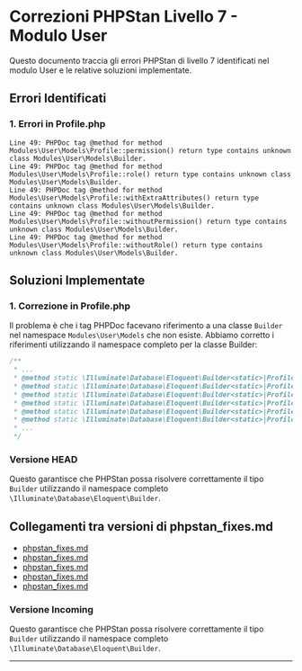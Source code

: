 # Correzioni PHPStan Livello 7 - Modulo User

Questo documento traccia gli errori PHPStan di livello 7 identificati nel modulo User e le relative soluzioni implementate.

## Errori Identificati

### 1. Errori in Profile.php

```
Line 49: PHPDoc tag @method for method Modules\User\Models\Profile::permission() return type contains unknown class Modules\User\Models\Builder.
Line 49: PHPDoc tag @method for method Modules\User\Models\Profile::role() return type contains unknown class Modules\User\Models\Builder.
Line 49: PHPDoc tag @method for method Modules\User\Models\Profile::withExtraAttributes() return type contains unknown class Modules\User\Models\Builder.
Line 49: PHPDoc tag @method for method Modules\User\Models\Profile::withoutPermission() return type contains unknown class Modules\User\Models\Builder.
Line 49: PHPDoc tag @method for method Modules\User\Models\Profile::withoutRole() return type contains unknown class Modules\User\Models\Builder.
```

## Soluzioni Implementate

### 1. Correzione in Profile.php

Il problema è che i tag PHPDoc facevano riferimento a una classe `Builder` nel namespace `Modules\User\Models` che non esiste. Abbiamo corretto i riferimenti utilizzando il namespace completo per la classe Builder:

```php
/**
 * ...
 * @method static \Illuminate\Database\Eloquent\Builder<static>|Profile permission($permissions, $without = false)
 * @method static \Illuminate\Database\Eloquent\Builder<static>|Profile query()
 * @method static \Illuminate\Database\Eloquent\Builder<static>|Profile role($roles, $guard = null, $without = false)
 * @method static \Illuminate\Database\Eloquent\Builder<static>|Profile withExtraAttributes()
 * @method static \Illuminate\Database\Eloquent\Builder<static>|Profile withoutPermission($permissions)
 * @method static \Illuminate\Database\Eloquent\Builder<static>|Profile withoutRole($roles, $guard = null)
 * ...
 */
```

### Versione HEAD

Questo garantisce che PHPStan possa risolvere correttamente il tipo `Builder` utilizzando il namespace completo `\Illuminate\Database\Eloquent\Builder`. 
## Collegamenti tra versioni di phpstan_fixes.md
* [phpstan_fixes.md](../../../Xot/docs/phpstan/phpstan_fixes.md)
* [phpstan_fixes.md](../../../Xot/docs/phpstan_fixes.md)
* [phpstan_fixes.md](../../../User/docs/phpstan_fixes.md)
* [phpstan_fixes.md](../../../UI/docs/phpstan_fixes.md)
* [phpstan_fixes.md](../../../Media/docs/phpstan_fixes.md)


### Versione Incoming

Questo garantisce che PHPStan possa risolvere correttamente il tipo `Builder` utilizzando il namespace completo `\Illuminate\Database\Eloquent\Builder`. 

---

